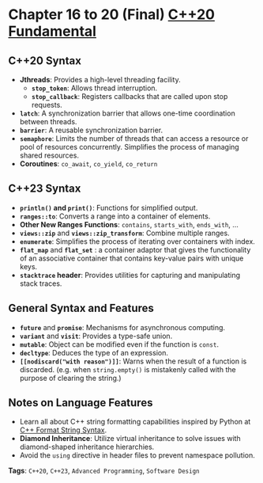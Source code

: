 # Chapter 16 to 20 (Final) [C++20 Fundamental](https://learning.oreilly.com/course/c-20-fundamentals-with/9780136875185/)

## C++20 Syntax
- **Jthreads**: Provides a high-level threading facility.
  - **`stop_token`**: Allows thread interruption.
  - **`stop_callback`**: Registers callbacks that are called upon stop requests.
- **`latch`**: A synchronization barrier that allows one-time coordination between threads.
- **`barrier`**: A reusable synchronization barrier.
- **`semaphore`**: Limits the number of threads that can access a resource or pool of resources concurrently. Simplifies the process of managing shared resources.
- **Coroutines**: `co_await`, `co_yield`, `co_return`

## C++23 Syntax
- **`println()` and `print()`**: Functions for simplified output.
- **`ranges::to`**: Converts a range into a container of elements.
- **Other New Ranges Functions**: `contains`, `starts_with`, `ends_with`, ...
- **`views::zip`** and **`views::zip_transform`**: Combine multiple ranges.
- **`enumerate`**: Simplifies the process of iterating over containers with index.
- **`flat_map`** and **`flat_set`** : a container adaptor that gives the functionality of an associative container that contains key-value pairs with unique keys.
- **`stacktrace` header**: Provides utilities for capturing and manipulating stack traces.

## General Syntax and Features
- **`future`** and **`promise`**: Mechanisms for asynchronous computing.
- **`variant`** and **`visit`**: Provides a type-safe union.
- **`mutable`**: Object can be modified even if the function is `const`.
- **`decltype`**: Deduces the type of an expression.
- **`[[nodiscard("with reason")]]`**: Warns when the result of a function is discarded. (e.g. when `string.empty()` is mistakenly called with the purpose of clearing the string.)

## Notes on Language Features
- Learn all about C++ string formatting capabilities inspired by Python at [C++ Format String Syntax](https://en.cppreference.com/w/cpp/utility/format/formatter).
- **Diamond Inheritance**: Utilize virtual inheritance to solve issues with diamond-shaped inheritance hierarchies.
- Avoid the `using` directive in header files to prevent namespace pollution.

**Tags**: `C++20`, `C++23`, `Advanced Programming`, `Software Design`
